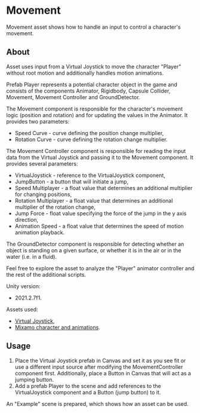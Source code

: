 # Movement
Movement asset shows how to handle an input to control a character's movement.

## About
Asset uses input from a Virtual Joystick to move the character "Player" without root motion and additionally handles motion animations.

Prefab Player represents a potential character object in the game and consists of the components Animator, Rigidbody, Capsule Collider, Movement, Movement Controller and GroundDetector.

The Movement component is responsible for the character's movement logic (position and rotation) and for updating the values in the Animator. It provides two parameters:
- Speed Curve - curve defining the position change multiplier,
- Rotation Curve - curve defining the rotation change multiplier.

The Movement Controller component is responsible for reading the input data from the Virtual Joystick and passing it to the Movement component. It provides several parameters:
- VirtualJoystick - reference to the VirtualJoystick component,
- JumpButton - a button that will initiate a jump,
- Speed Multiplayer - a float value that determines an additional multiplier for changing positions,
- Rotation Multiplayer - a float value that determines an additional multiplier of the rotation change,
- Jump Force - float value specifying the force of the jump in the y axis direction,
- Animation Speed - a float value that determines the speed of motion animation playback.

The GroundDetector component is responsible for detecting whether an object is standing on a given surface, or whether it is in the air or in the water (i.e. in a fluid).

Feel free to explore the asset to analyze the "Player" animator controller and the rest of the additional scripts.

Unity version:
- 2021.2.7f1.

Assets used:
- [Virtual Joystick](https://github.com/Feralnex/Unity-Virtual-Joystick),
- [Mixamo character and animations](https://www.mixamo.com).

## Usage
1. Place the Virtual Joystick prefab in Canvas and set it as you see fit or use a different input source after modifying the MovementController component first. Additionally, place a Button in Canvas that will act as a jumping button.
2. Add a prefab Player to the scene and add references to the VirtualJoystick component and a Button (jump button) to it.

An "Example" scene is prepared, which shows how an asset can be used.